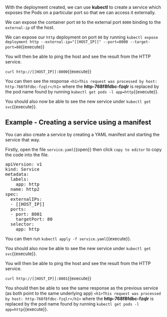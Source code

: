 
With the deployment created, we can use **kubectl** to create a service which exposes the Pods on a particular port so that we can access it externally.

We can expose the container port `80` to the external port `8000` binding to the `external-ip` of the host.

We can expose our `http` deployment on port `80` by running `kubectl expose deployment http --external-ip="[[HOST_IP]]" --port=8000 --target-port=80`{{execute}}

You will then be able to ping the host and see the result from the HTTP service.

`curl http://[[HOST_IP]]:8000`{{execute}}

You can then see the response `<h1>This request was processed by host: http-768f8fdbc-fzqlr</h1>` where the **http-768f8fdbc-fzqlr** is replaced by the pod name found by running `kubectl get pods -l app=http`{{execute}}.

You should also now be able to see the new service under `kubectl get svc`{{execute}}.

## Example - Creating a service using a manifest

You can also create a service by creating a YAML manifest and starting the service that way.

Firstly, open the file `service.yaml`{{open}} then click `copy to editor` to copy the code into the file.

<pre class="file"
data-filename="service.yaml"
data-target="replace">
apiVersion: v1
kind: Service
metadata:
  labels:
    app: http
  name: http2
spec:
  externalIPs:
  - [[HOST_IP]]
  ports:
  - port: 8001
    targetPort: 80
  selector:
    app: http</pre>


You can then run `kubectl apply -f service.yaml`{{execute}}.

You should also now be able to see the new service under `kubectl get svc`{{execute}}.

You will then be able to ping the host and see the result from the HTTP service.

`curl http://[[HOST_IP]]:8001`{{execute}}

You should then be able to see the same response as the previous service (as both point to the same underlying app)  `<h1>This request was processed by host: http-768f8fdbc-fzqlr</h1>` where the **http-768f8fdbc-fzqlr** is replaced by the pod name found by running `kubectl get pods -l app=http`{{execute}}.
